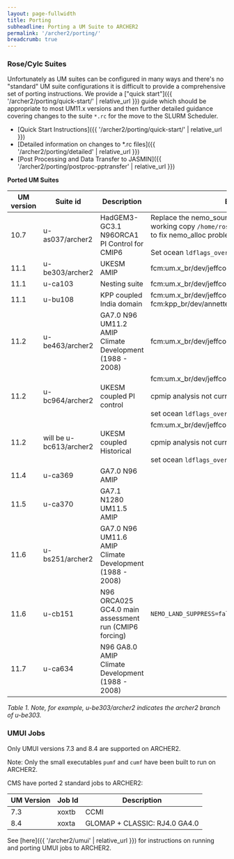 ```yaml
---
layout: page-fullwidth
title: Porting
subheadline: Porting a UM Suite to ARCHER2
permalink: '/archer2/porting/'
breadcrumb: true
---
```


### Rose/Cylc Suites

Unfortunately as UM suites can be configured in many ways and there's no "standard" UM suite configurations it is difficult to provide a comprehensive set of porting instructions.  We provide a ["quick start"]({{ '/archer2/porting/quick-start/' | relative_url }}) guide which should be appropriate to most UM11.x versions and then further detailed guidance covering changes to the suite `*.rc` for the move to the SLURM Scheduler.

* [Quick Start Instructions]({{ '/archer2/porting/quick-start/' | relative_url }})
* [Detailed information on changes to *.rc files]({{ '/archer2/porting/detailed' | relative_url }})
* [Post Processing and Data Transfer to JASMIN]({{ '/archer2/porting/postproc-pptransfer' | relative_url }})

**Ported UM Suites**

| UM version | Suite id | Description | Branches + Notes |
| ---------- | ------------ | ----------- | ----- |
| 10.7 | u-as037/archer2 | HadGEM3-GC3.1 N96ORCA1 PI Control for CMIP6 | Replace the nemo_sources branch `dev_r5518_GO6_package` with working copy `/home/ros/nemo/branches/dev_r5518_GO6_package` to fix nemo_alloc problem <br> <br>Set ocean `ldflags_overrides_suffix` to `-lstdc++` |
| 11.1 | u-be303/archer2 | UKESM AMIP  | fcm:um.x_br/dev/jeffcole/vn11.1_archer2_fixes |
| 11.1 | u-ca103 | Nesting suite | fcm:um.x_br/dev/jeffcole/vn11.1_archer2_fixes |
| 11.1 | u-bu108 | KPP coupled India domain | fcm:um.x_br/dev/jeffcole/vn11.1_archer2_fixes <br> fcm:kpp_br/dev/annette/r194_r183_couple_flags_OMP_archer2  |
| 11.2 | u-be463/archer2 | GA7.0 N96 UM11.2 AMIP Climate Development (1988 - 2008) |fcm:um.x_br/dev/jeffcole/vn11.2_archer2_fixes |
| 11.2 | u-bc964/archer2 | UKESM coupled PI control | fcm:um.x_br/dev/jeffcole/vn11.2_archer2_fixes <br><br> cpmip analysis not currently working <br><br> set ocean `ldflags_overrides_suffix` to `-lstdc++` |
| 11.2 | will be u-bc613/archer2 | UKESM coupled Historical | fcm:um.x_br/dev/jeffcole/vn11.2_archer2_fixes <br><br> cpmip analysis not currently working <br><br> set ocean `ldflags_overrides_suffix` to `-lstdc++` |
| 11.4 | u-ca369 | GA7.0 N96 AMIP | |
| 11.5 | u-ca370 | GA7.1 N1280 UM11.5 AMIP | |
| 11.6 | u-bs251/archer2 | GA7.0 N96 UM11.6 AMIP Climate Development (1988 - 2008) | |
| 11.6 | u-cb151 | N96 ORCA025 GC4.0 main assessment run (CMIP6 forcing) | `NEMO_LAND_SUPPRESS=false`  |
| 11.7 | u-ca634 | N96 GA8.0 AMIP Climate Development (1988 - 2008) | |

*Table 1. Note, for example, u-be303/archer2 indicates the archer2 branch of u-be303.*

### UMUI Jobs

Only UMUI versions 7.3 and 8.4 are supported on ARCHER2.

Note: Only the small executables `pumf` and `cumf` have been built to run on ARCHER2.

CMS have ported 2 standard jobs to ARCHER2:

| UM Version | Job Id | Description |
| ---------- | ------ | ----------- |
| 7.3 | xoxtb | CCMI |
| 8.4 | xoxta | GLOMAP + CLASSIC: RJ4.0 GA4.0 |

See [here]({{ '/archer2/umui' | relative_url }}) for instructions on running and porting UMUI jobs to ARCHER2.
